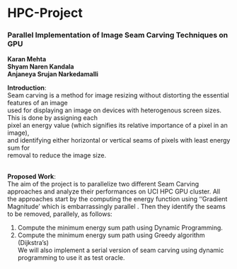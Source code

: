 # HPC-Project
<h3>Parallel Implementation of Image Seam Carving Techniques on GPU</h3>

<b>
Karan Mehta </br>
Shyam Naren Kandala </br>
Anjaneya Srujan Narkedamalli </br>
</b>

<b>Introduction</b>:</br>
Seam carving is a method for image resizing without distorting the essential features of an image</br>
used for displaying an image on devices with heterogenous screen sizes. This is done by assigning each</br>
pixel an energy value (which signifies its relative importance of a pixel in an image), </br>
and identifying either horizontal or vertical seams of pixels with least energy sum for</br>
removal to reduce the image size.
</br></br>

<b>Proposed Work</b>:</br>
The aim of the project is to parallelize two different Seam Carving approaches and
analyze their performances on UCI HPC GPU cluster. All the approaches start by the computing
the energy function using ‘‘Gradient Magnitude’ which is embarrassingly parallel . Then they
identify the seams to be removed, parallely, as follows: <br>
1. Compute the minimum energy sum path using Dynamic Programming.<br>
2. Compute the minimum energy sum path using Greedy algorithm (Dijkstra’s) <br>
We will also implement a serial version of seam carving using dynamic programming to use it as
test oracle.
